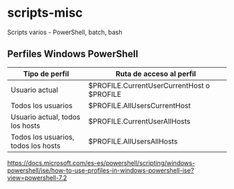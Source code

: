 # scripts-misc
Scripts varios - PowerShell, batch, bash

## Perfiles Windows PowerShell
| Tipo de perfil | Ruta de acceso al perfil |
| --- | --- |
| Usuario actual | $PROFILE.CurrentUserCurrentHost o $PROFILE |
| Todos los usuarios | $PROFILE.AllUsersCurrentHost |
| Usuario actual, todos los hosts | $PROFILE.CurrentUserAllHosts |
| Todos los usuarios, todos los hosts | $PROFILE.AllUsersAllHosts |

https://docs.microsoft.com/es-es/powershell/scripting/windows-powershell/ise/how-to-use-profiles-in-windows-powershell-ise?view=powershell-7.2